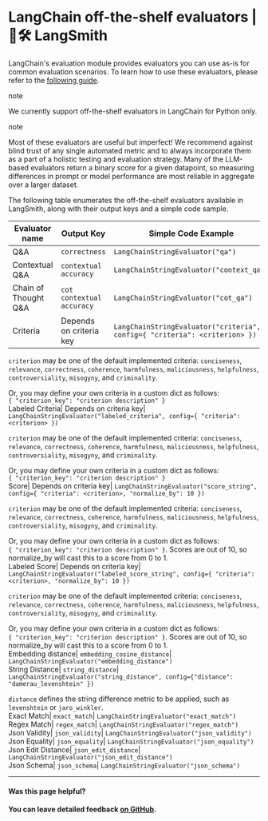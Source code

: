 # LangChain off-the-shelf evaluators | 🦜️🛠️ LangSmith

LangChain's evaluation module provides evaluators you can use as-is for common evaluation scenarios. To learn how to use these evaluators, please refer to the [following guide](/evaluation/how_to_guides/use_langchain_off_the_shelf_evaluators_old).

note

We currently support off-the-shelf evaluators in LangChain for Python only.

note

Most of these evaluators are useful but imperfect! We recommend against blind trust of any single automated metric and to always incorporate them as a part of a holistic testing and evaluation strategy. Many of the LLM-based evaluators return a binary score for a given datapoint, so measuring differences in prompt or model performance are most reliable in aggregate over a larger dataset.

The following table enumerates the off-the-shelf evaluators available in LangSmith, along with their output keys and a simple code sample.

Evaluator name| Output Key| Simple Code Example  
---|---|---  
Q&A| `correctness`| `LangChainStringEvaluator("qa")`  
Contextual Q&A| `contextual accuracy`| `LangChainStringEvaluator("context_qa")`  
Chain of Thought Q&A| `cot contextual accuracy`| `LangChainStringEvaluator("cot_qa")`  
Criteria| Depends on criteria key| `LangChainStringEvaluator("criteria", config={ "criteria": <criterion> })`  
  
`criterion` may be one of the default implemented criteria: `conciseness`, `relevance`, `correctness`, `coherence`, `harmfulness`, `maliciousness`, `helpfulness`, `controversiality`, `misogyny`, and `criminality`.  
  
Or, you may define your own criteria in a custom dict as follows:  
`{ "criterion_key": "criterion description" }`  
Labeled Criteria| Depends on criteria key| `LangChainStringEvaluator("labeled_criteria", config={ "criteria": <criterion> })`  
  
`criterion` may be one of the default implemented criteria: `conciseness`, `relevance`, `correctness`, `coherence`, `harmfulness`, `maliciousness`, `helpfulness`, `controversiality`, `misogyny`, and `criminality`.  
  
Or, you may define your own criteria in a custom dict as follows:  
`{ "criterion_key": "criterion description" }`  
Score| Depends on criteria key| `LangChainStringEvaluator("score_string", config={ "criteria": <criterion>, "normalize_by": 10 })`  
  
`criterion` may be one of the default implemented criteria: `conciseness`, `relevance`, `correctness`, `coherence`, `harmfulness`, `maliciousness`, `helpfulness`, `controversiality`, `misogyny`, and `criminality`.  
  
Or, you may define your own criteria in a custom dict as follows:  
`{ "criterion_key": "criterion description" }`. Scores are out of 10, so normalize_by will cast this to a score from 0 to 1.  
Labeled Score| Depends on criteria key| `LangChainStringEvaluator("labeled_score_string", config={ "criteria": <criterion>, "normalize_by": 10 })`  
  
`criterion` may be one of the default implemented criteria: `conciseness`, `relevance`, `correctness`, `coherence`, `harmfulness`, `maliciousness`, `helpfulness`, `controversiality`, `misogyny`, and `criminality`.  
  
Or, you may define your own criteria in a custom dict as follows:  
`{ "criterion_key": "criterion description" }`. Scores are out of 10, so normalize_by will cast this to a score from 0 to 1.  
Embedding distance| `embedding_cosine_distance`| `LangChainStringEvaluator("embedding_distance")`  
String Distance| `string_distance`| `LangChainStringEvaluator("string_distance", config={"distance": "damerau_levenshtein" })`   
  
`distance` defines the string difference metric to be applied, such as `levenshtein` or `jaro_winkler`.  
Exact Match| `exact_match`| `LangChainStringEvaluator("exact_match")`  
Regex Match| `regex_match`| `LangChainStringEvaluator("regex_match")`  
Json Validity| `json_validity`| `LangChainStringEvaluator("json_validity")`  
Json Equality| `json_equality`| `LangChainStringEvaluator("json_equality")`  
Json Edit Distance| `json_edit_distance`| `LangChainStringEvaluator("json_edit_distance")`  
Json Schema| `json_schema`| `LangChainStringEvaluator("json_schema")`  
  
* * *

#### Was this page helpful?

  

#### You can leave detailed feedback [on GitHub](https://github.com/langchain-ai/langsmith-docs/issues/new?title=DOC%3A+%3CPlease+write+a+comprehensive+title+after+the+%27DOC%3A+%27+prefix%3E).